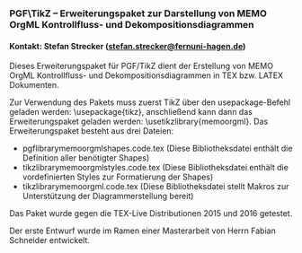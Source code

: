 ### PGF\TikZ – Erweiterungspaket zur Darstellung von MEMO OrgML Kontrollfluss- und Dekompositionsdiagrammen

#### Kontakt: Stefan Strecker (stefan.strecker@fernuni-hagen.de)

Dieses Erweiterungspaket für PGF/TikZ dient der Erstellung von MEMO OrgML Kontrollfluss- und Dekompositionsdiagrammen in TEX bzw. LATEX Dokumenten.

Zur Verwendung des Pakets muss zuerst TikZ über den usepackage-Befehl geladen werden: \usepackage{tikz}, anschließend kann dann das Erweiterungspaket geladen werden: \usetikzlibrary{memoorgml}.
Das Erweiterungspaket besteht aus drei Dateien:

* pgflibrarymemoorgmlshapes.code.tex (Diese Bibliotheksdatei enthält die Definition aller benötigter Shapes)
* tikzlibrarymemoorgmlstyles.code.tex (Diese Bibliotheksdatei enthält die vordefinierten Styles zur Formatierung der Shapes)
* tikzlibrarymemoorgml.code.tex (Diese Bibliotheksdatei stellt Makros zur Unterstützung der Diagrammerstellung bereit)

Das Paket wurde gegen die TEX-Live Distributionen 2015 und 2016 getestet. 

Der erste Entwurf wurde im Ramen einer Masterarbeit von Herrn Fabian Schneider entwickelt.

